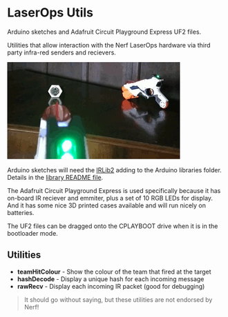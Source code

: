 # LaserOps Utils

Arduino sketches and Adafruit Circuit Playground Express UF2 files.

Utilities that allow interaction with the Nerf LaserOps hardware via third party
infra-red senders and recievers.

![teamHitColour Operation](teamHitColour/teamHitColour.gif)

Arduino sketches will need the [IRLib2](https://github.com/cyborg5/IRLib2) adding
to the Arduino libraries folder. Details in the
[library README file](https://github.com/cyborg5/IRLib2/tree/master/IRLib2).

The Adafruit Circuit Playground Express is used specifically because it has
on-board IR reciever and emmiter, plus a set of 10 RGB LEDs for display. And it
has some nice 3D printed cases available and will run nicely on batteries.

The UF2 files can be dragged onto the CPLAYBOOT drive when it is in the bootloader
mode.

## Utilities

 * **teamHitColour** - Show the colour of the team that fired at the target
 * **hashDecode** - Display a unique hash for each incoming message
 * **rawRecv** - Display each incoming IR packet (good for debugging)

> It should go without saying, but these utilities are not endorsed by Nerf!
